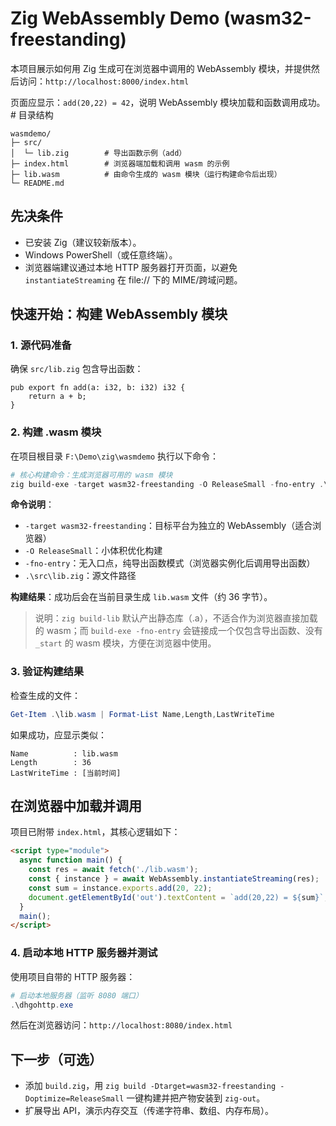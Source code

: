 # Zig WebAssembly Demo (wasm32-freestanding)

本项目展示如何用 Zig 生成可在浏览器中调用的 WebAssembly 模块，并提供然后访问：`http://localhost:8000/index.html`

页面应显示：`add(20,22) = 42`，说明 WebAssembly 模块加载和函数调用成功。# 目录结构

```
wasmdemo/
├─ src/
│  └─ lib.zig        # 导出函数示例（add）
├─ index.html        # 浏览器端加载和调用 wasm 的示例
├─ lib.wasm          # 由命令生成的 wasm 模块（运行构建命令后出现）
└─ README.md
```

## 先决条件
- 已安装 Zig（建议较新版本）。
- Windows PowerShell（或任意终端）。
- 浏览器端建议通过本地 HTTP 服务器打开页面，以避免 `instantiateStreaming` 在 file:// 下的 MIME/跨域问题。

## 快速开始：构建 WebAssembly 模块

### 1. 源代码准备
确保 `src/lib.zig` 包含导出函数：
```zig
pub export fn add(a: i32, b: i32) i32 {
    return a + b;
}
```

### 2. 构建 .wasm 模块
在项目根目录 `F:\Demo\zig\wasmdemo` 执行以下命令：

```powershell
# 核心构建命令：生成浏览器可用的 wasm 模块
zig build-exe -target wasm32-freestanding -O ReleaseSmall -fno-entry .\src\lib.zig
```

**命令说明**：
- `-target wasm32-freestanding`：目标平台为独立的 WebAssembly（适合浏览器）
- `-O ReleaseSmall`：小体积优化构建
- `-fno-entry`：无入口点，纯导出函数模式（浏览器实例化后调用导出函数）
- `.\src\lib.zig`：源文件路径

**构建结果**：成功后会在当前目录生成 `lib.wasm` 文件（约 36 字节）。

> 说明：`zig build-lib` 默认产出静态库（.a），不适合作为浏览器直接加载的 wasm；而 `build-exe -fno-entry` 会链接成一个仅包含导出函数、没有 `_start` 的 wasm 模块，方便在浏览器中使用。

### 3. 验证构建结果
检查生成的文件：
```powershell
Get-Item .\lib.wasm | Format-List Name,Length,LastWriteTime
```

如果成功，应显示类似：
```
Name          : lib.wasm
Length        : 36
LastWriteTime : [当前时间]
```

## 在浏览器中加载并调用

项目已附带 `index.html`，其核心逻辑如下：
```html
<script type="module">
  async function main() {
    const res = await fetch('./lib.wasm');
    const { instance } = await WebAssembly.instantiateStreaming(res);
    const sum = instance.exports.add(20, 22);
    document.getElementById('out').textContent = `add(20,22) = ${sum}`;
  }
  main();
</script>
```

### 4. 启动本地 HTTP 服务器并测试

使用项目自带的 HTTP 服务器：
```powershell
# 启动本地服务器（监听 8080 端口）
.\dhgohttp.exe
```

然后在浏览器访问：`http://localhost:8080/index.html`

## 下一步（可选）
- 添加 `build.zig`，用 `zig build -Dtarget=wasm32-freestanding -Doptimize=ReleaseSmall` 一键构建并把产物安装到 `zig-out`。
- 扩展导出 API，演示内存交互（传递字符串、数组、内存布局）。

